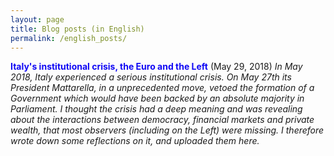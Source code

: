 ```yaml
---
layout: page
title: Blog posts (in English)
permalink: /english_posts/
---
```


<style type="text/css">a {text-decoration: none; color: inherit}</style>

<span style="color: #1008F4;"><strong><a href="https://danielegirardi.github.io/posts/may2018post" target="_blank" rel="noopener">Italy's institutional crisis, the Euro and the Left</a></strong></span> (May 29, 2018)
<em>In May 2018, Italy experienced a serious institutional crisis. On May 27th its President Mattarella, in a unprecedented move, vetoed the formation of a Government which would have been backed by an absolute majority in Parliament. I thought the crisis had a deep meaning and was revealing about the interactions between democracy, financial markets and private wealth, that most observers (including on the Left) were missing. I therefore wrote down some reflections on it, and uploaded them here. </em>
